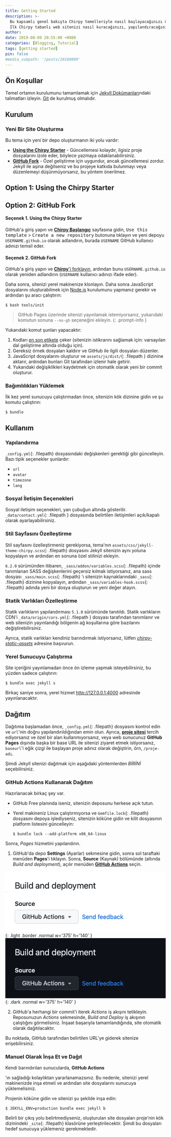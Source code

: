```yaml
---
title: Getting Started
description: >-
  Bu kapsamlı genel bakışta Chirpy temelleriyle nasıl başlayacağınızı öğrenin.
  İlk Chirpy tabanlı web sitenizi nasıl kuracağınızı, yapılandıracağınızı, kullanacağınızı ve bir web sunucusuna nasıl dağıtacağınızı öğreneceksiniz.
author: 
date: 2019-08-09 20:55:00 +0800
categories: [Blogging, Tutorial]
tags: [getting started]
pin: false
#media_subpath: '/posts/20180809'
---
```


## Ön Koşullar

Temel ortamın kurulumunu tamamlamak için [Jekyll Dokümanları](https://jekyllrb.com/docs/installation/)ndaki talimatları izleyin. [Git](https://git-scm.com/) de kurulmuş olmalıdır.

## Kurulum

### Yeni Bir Site Oluşturma

Bu tema için yeni bir depo oluşturmanın iki yolu vardır:

- [**Using the Chirpy Starter**](#option-1-using-the-chirpy-starter) - Güncellemesi kolaydır, ilgisiz proje dosyalarını izole eder, böylece yazmaya odaklanabilirsiniz.
- [**GitHub Fork**](#option-2-github-fork) - Özel geliştirme için uygundur, ancak güncellemesi zordur. Jekyll ile aşina değilseniz ve bu projeye katkıda bulunmayı veya düzenlemeyi düşünmüyorsanız, bu yöntem önerilmez.

<h2 id="option-1-using-the-chirpy-starter">Option 1: Using the Chirpy Starter</h2>
<h2 id="option-2-github-fork">Option 2: GitHub Fork</h2>

#### Seçenek 1. Using the Chirpy Starter

GitHub'a giriş yapın ve [**Chirpy Başlangıç**][starter] sayfasına gidin, <kbd>Use this template</kbd> > <kbd>Create a new repository</kbd> butonuna tıklayın ve yeni depoyu `USERNAME.github.io` olarak adlandırın, burada `USERNAME` GitHub kullanıcı adınızı temsil eder.

#### Seçenek 2. GitHub Fork

GitHub'a giriş yapın ve [**Chirpy**'i forklayın](https://github.com/cotes2020/jekyll-theme-chirpy/fork), ardından bunu `USERNAME.github.io` olarak yeniden adlandırın (`USERNAME` kullanıcı adınızı ifade eder).

Daha sonra, sitenizi yerel makinenize klonlayın. Daha sonra JavaScript dosyalarını oluşturabilmek için [Node.js][nodejs] kurulumunu yapmanız gerekir ve ardından şu aracı çalıştırın:

```console
$ bash tools/init
```

> GitHub Pages üzerinde sitenizi yayınlamak istemiyorsanız, yukarıdaki komutun sonuna `--no-gh` seçeneğini ekleyin.
{: .prompt-info }

Yukarıdaki komut şunları yapacaktır:

1. Kodları [en son etikete][latest-tag] çeker (sitenizin istikrarını sağlamak için: varsayılan dal geliştirme altında olduğu için).
2. Gereksiz örnek dosyaları kaldırır ve GitHub ile ilgili dosyaları düzenler.
3. JavaScript dosyalarını oluşturur ve `assets/js/dist/`{: .filepath } dizinine aktarır, ardından bunları Git tarafından izlenir hale getirir.
4. Yukarıdaki değişiklikleri kaydetmek için otomatik olarak yeni bir commit oluşturur.

### Bağımlılıkları Yüklemek

İlk kez yerel sunucuyu çalıştırmadan önce, sitenizin kök dizinine gidin ve şu komutu çalıştırın:

```console
$ bundle
```

## Kullanım

### Yapılandırma

`_config.yml`{: .filepath} dosyasındaki değişkenleri gerektiği gibi güncelleyin. Bazı tipik seçenekler şunlardır:

- `url`
- `avatar`
- `timezone`
- `lang`

### Sosyal İletişim Seçenekleri

Sosyal iletişim seçenekleri, yan çubuğun altında gösterilir. `_data/contact.yml`{: .filepath } dosyasında belirtilen iletişimleri açık/kapalı olarak ayarlayabilirsiniz.

### Stil Sayfasını Özelleştirme

Stil sayfasını özelleştirmeniz gerekiyorsa, tema'nın `assets/css/jekyll-theme-chirpy.scss`{: .filepath} dosyasını Jekyll sitenizin aynı yoluna kopyalayın ve ardından en sonuna özel stilinizi ekleyin.

`6.2.0` sürümünden itibaren, `_sass/addon/variables.scss`{: .filepath} içinde tanımlanan SASS değişkenlerini geçersiz kılmak istiyorsanız, ana sass dosyası `_sass/main.scss`{: .filepath} 'ı sitenizin kaynaklarındaki `_sass`{: .filepath} dizinine kopyalayın, ardından `_sass/variables-hook.scss`{: .filepath} adında yeni bir dosya oluşturun ve yeni değer atayın.

### Statik Varlıkları Özelleştirme

Statik varlıkların yapılandırması `5.1.0` sürümünde tanıtıldı. Statik varlıkların CDN'i `_data/origin/cors.yml`{: .filepath } dosyası tarafından tanımlanır ve web sitenizin yayınlandığı bölgenin ağ koşullarına göre bazılarını değiştirebilirsiniz.

Ayrıca, statik varlıkları kendiniz barındırmak istiyorsanız, lütfen [_chirpy-static-assets_](https://github.com/cotes2020/chirpy-static-assets#readme) adresine başvurun.

### Yerel Sunucuyu Çalıştırma

Site içeriğini yayınlamadan önce ön izleme yapmak isteyebilirsiniz, bu yüzden sadece çalıştırın:

```console
$ bundle exec jekyll s
```

Birkaç saniye sonra, yerel hizmet <http://127.0.0.1:4000> adresinde yayınlanacaktır.

## Dağıtım

Dağıtıma başlamadan önce, `_config.yml`{: .filepath} dosyasını kontrol edin ve `url`'nin doğru yapılandırıldığından emin olun. Ayrıca, [**proje sitesi**](https://help.github.com/en/github/working-with-github-pages/about-github-pages#types-of-github-pages-sites) tercih ediyorsanız ve özel bir alan kullanmıyorsanız, veya web sunucunuz **GitHub Pages** dışında başka bir base URL ile sitenizi ziyaret etmek istiyorsanız, `baseurl`'i eğik çizgi ile başlayan proje adınız olarak değiştirin, örn, `/proje-adı`.

Şimdi Jekyll sitenizi dağıtmak için aşağıdaki yöntemlerden _BİRİNİ_ seçebilirsiniz.

### GitHub Actions Kullanarak Dağıtım

Hazırlanacak birkaç şey var.

- GitHub Free planında iseniz, sitenizin deposunu herkese açık tutun.
- Yerel makineniz Linux çalıştırmıyorsa ve `Gemfile.lock`{: .filepath} dosyasını depoya işlediyseniz, sitenizin köküne gidin ve kilit dosyasının platform listesini güncelleyin:

  ```console
  $ bundle lock --add-platform x86_64-linux
  ```

Sonra, _Pages_ hizmetini yapılandırın.

1. GitHub'da depo **Settings** (Ayarlar) sekmesine gidin, sonra sol taraftaki menüden **Pages**'i tıklayın. Sonra, **Source** (Kaynak) bölümünde (altında _Build and deployment_), açılır menüden [**GitHub Actions**][pages-workflow-src] seçin.

![Build source](/assets/attachment/pages-source-light.png){: .light .border .normal w='375' h='140' }
![Build source](/assets/attachment/pages-source-dark.png){: .dark .normal w='375' h='140' }

2. GitHub'a herhangi bir commit'i iterek _Actions_ iş akışını tetikleyin. Reposunuzun _Actions_ sekmesinde, _Build and Deploy_ iş akışının çalıştığını görmelisiniz. İnşaat başarıyla tamamlandığında, site otomatik olarak dağıtılacaktır.

Bu noktada, GitHub tarafından belirtilen URL'ye giderek sitenize erişebilirsiniz.

### Manuel Olarak İnşa Et ve Dağıt

Kendi barındırılan sunucularda, **GitHub Actions**

'ın sağladığı kolaylıktan yararlanamazsınız. Bu nedenle, sitenizi yerel makinenizde inşa etmeli ve ardından site dosyalarını sunucuya yüklemelisiniz.

Projenin köküne gidin ve sitenizi şu şekilde inşa edin:

```console
$ JEKYLL_ENV=production bundle exec jekyll b
```

Belirli bir çıkış yolu belirtmediyseniz, oluşturulan site dosyaları proje'nin kök dizinindeki `_site`{: .filepath} klasörüne yerleştirilecektir. Şimdi bu dosyaları hedef sunucuya yüklemeniz gerekmektedir.

[nodejs]: https://nodejs.org/
[starter]: https://github.com/cotes2020/chirpy-starter
[pages-workflow-src]: https://docs.github.com/en/pages/getting-started-with-github-pages/configuring-a-publishing-source-for-your-github-pages-site#publishing-with-a-custom-github-actions-workflow
[latest-tag]: https://github.com/cotes2020/jekyll-theme-chirpy/tags
